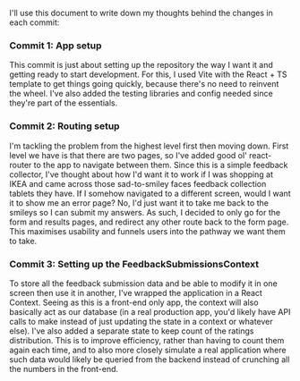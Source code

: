 I'll use this document to write down my thoughts behind the changes in each commit:

### Commit 1: App setup
This commit is just about setting up the repository the way I want it and getting ready to start development. For this, I used Vite with the React + TS template to get things going quickly, because there's no need to reinvent the wheel. I've also added the testing libraries and config needed since they're part of the essentials.

### Commit 2: Routing setup
I'm tackling the problem from the highest level first then moving down. First level we have is that there are two pages, so I've added good ol' react-router to the app to navigate between them. Since this is a simple feedback collector, I've thought about how I'd want it to work if I was shopping at IKEA and came across those sad-to-smiley faces feedback collection tablets they have. If I somehow navigated to a different screen, would I want it to show me an error page? No, I'd just want it to take me back to the smileys so I can submit my answers. As such, I decided to only go for the form and results pages, and redirect any other route back to the form page. This maximises usability and funnels users into the pathway we want them to take.

### Commit 3: Setting up the FeedbackSubmissionsContext
To store all the feedback submission data and be able to modify it in one screen then use it in another, I've wrapped the application in a React Context. Seeing as this is a front-end only app, the context will also basically act as our database (in a real production app, you'd likely have API calls to make instead of just updating the state in a context or whatever else). 
I've also added a separate state to keep count of the ratings distribution. This is to improve efficiency, rather than having to count them again each time, and to also more closely simulate a real application where such data would likely be queried from the backend instead of crunching all the numbers in the front-end.